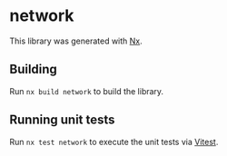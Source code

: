# network

This library was generated with [Nx](https://nx.dev).

## Building

Run `nx build network` to build the library.

## Running unit tests

Run `nx test network` to execute the unit tests via [Vitest](https://vitest.dev/).
